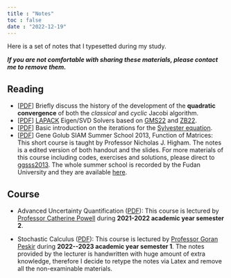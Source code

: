 ```yaml
---
title : "Notes"
toc : false
date : "2022-12-19"
---
```


Here is a set of notes that I typesetted during my study.

***If you are not comfortable with sharing these materials, please
contact me to remove them.***

## Reading 

- [[PDF](notes_files/quadconvjacobi.pdf)] Briefly discuss the history of the development of the **quadratic convergence** of both the *classical* and *cyclic* Jacobi algorithm. 
- [[PDF](notes_files/lapack-eigen-svd-solver.pdf)] [LAPACK](https://netlib.org/lapack/) Eigen/SVD Solvers based on [GMS22](https://arxiv.org/abs/2209.04626) and [ZB22](https://arxiv.org/abs/2211.03339). 
- [[PDF](notes_files/syleqn.pdf)] Basic introduction on the iterations for the [Sylvester equation](https://en.wikipedia.org/wiki/Sylvester_equation). 
- [[PDF](notes_files/ggsss2013.pdf)] Gene Golub SIAM Summer School 2013, Function of Matrices: This short course is taught by Professor Nicholas J. Higham. The notes is a edited version of both handout and the slides. For more materials of this course including codes, exercises and solutions, please direct to [ggsss2013](https://www.maths.manchester.ac.uk/~higham/misc/ggsss13.php). The whole summer school is recorded by the Fudan University and they are available [here](https://archive.siam.org/students/g2s3/2013/course.html). 

## Course

- Advanced Uncertainty Quantification
  ([PDF](notes_files/advanced_uq.pdf)): This course is lectured by
  [Professor Catherine
  Powell](https://personalpages.manchester.ac.uk/staff/Catherine.Powell/)
  during **2021-2022 academic year semester 2**.

- Stochastic Calculus ([PDF](notes_files/stochastic_calculus.pdf)): This
  course is lectured by [Professor Goran
  Peskir](https://personalpages.manchester.ac.uk/staff/goran.peskir/)
  during **2022--2023 academic year semester 1**. The notes provided by
  the lecturer is handwritten with huge amount of extra knowledge,
  therefore I decide to retype the notes via Latex and remove all the
  non-examinable materials. 




